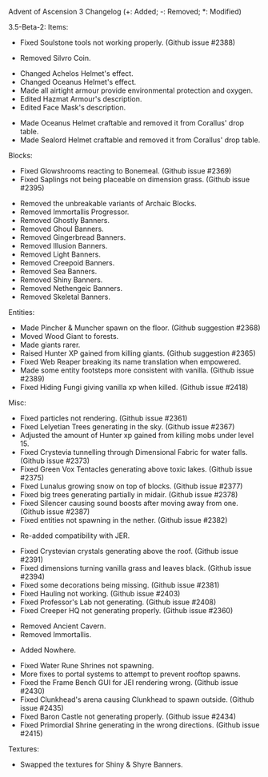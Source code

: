 Advent of Ascension 3 Changelog
(+: Added; -: Removed; *: Modified)

3.5-Beta-2:
Items:
* Fixed Soulstone tools not working properly. (Github issue #2388)
- Removed Silvro Coin.
* Changed Achelos Helmet's effect.
* Changed Oceanus Helmet's effect.
* Made all airtight armour provide environmental protection and oxygen.
* Edited Hazmat Armour's description.
* Edited Face Mask's description.
+ Made Oceanus Helmet craftable and removed it from Corallus' drop table.
+ Made Sealord Helmet craftable and removed it from Corallus' drop table.

Blocks:
* Fixed Glowshrooms reacting to Bonemeal. (Github issue #2369)
* Fixed Saplings not being placeable on dimension grass. (Github issue #2395)
- Removed the unbreakable variants of Archaic Blocks.
- Removed Immortallis Progressor.
- Removed Ghostly Banners.
- Removed Ghoul Banners.
- Removed Gingerbread Banners.
- Removed Illusion Banners.
- Removed Light Banners.
- Removed Creepoid Banners.
- Removed Sea Banners.
- Removed Shiny Banners.
- Removed Nethengeic Banners.
- Removed Skeletal Banners.

Entities:
* Made Pincher & Muncher spawn on the floor. (Github suggestion #2368)
* Moved Wood Giant to forests.
* Made giants rarer.
* Raised Hunter XP gained from killing giants. (Github suggestion #2365)
* Fixed Web Reaper breaking its name translation when empowered.
* Made some entity footsteps more consistent with vanilla. (Github issue #2389)
* Fixed Hiding Fungi giving vanilla xp when killed. (Github issue #2418)

Misc:
* Fixed particles not rendering. (Github issue #2361)
* Fixed Lelyetian Trees generating in the sky. (Github issue #2367)
* Adjusted the amount of Hunter xp gained from killing mobs under level 15.
* Fixed Crystevia tunnelling through Dimensional Fabric for water falls. (Github issue #2373)
* Fixed Green Vox Tentacles generating above toxic lakes. (Github issue #2375)
* Fixed Lunalus growing snow on top of blocks. (Github issue #2377)
* Fixed big trees generating partially in midair. (Github issue #2378)
* Fixed Silencer causing sound boosts after moving away from one. (Github issue #2387)
* Fixed entities not spawning in the nether. (Github issue #2382)
+ Re-added compatibility with JER.
* Fixed Crystevian crystals generating above the roof. (Github issue #2391)
* Fixed dimensions turning vanilla grass and leaves black. (Github issue #2394)
* Fixed some decorations being missing. (Github issue #2381)
* Fixed Hauling not working. (Github issue #2403)
* Fixed Professor's Lab not generating. (Github issue #2408)
* Fixed Creeper HQ not generating properly. (Github issue #2360)
- Removed Ancient Cavern.
- Removed Immortallis.
+ Added Nowhere.
* Fixed Water Rune Shrines not spawning.
* More fixes to portal systems to attempt to prevent rooftop spawns.
* Fixed the Frame Bench GUI for JEI rendering wrong. (Github issue #2430)
* Fixed Clunkhead's arena causing Clunkhead to spawn outside. (Github issue #2435)
* Fixed Baron Castle not generating properly. (Github issue #2434)
* Fixed Primordial Shrine generating in the wrong directions. (Github issue #2415)

Textures:
* Swapped the textures for Shiny & Shyre Banners.
